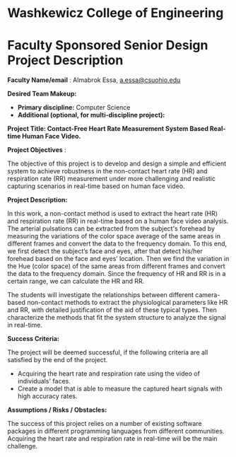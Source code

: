 # Washkewicz College of Engineering

# Faculty Sponsored Senior Design Project Description

**Faculty Name/email** : Almabrok Essa, a.essa@csuohio.edu

**Desired Team Makeup:**

- **Primary discipline:** Computer Science
- **Additional (optional, for multi-discipline project):**

**Project Title: Contact-Free Heart Rate Measurement System Based Real-time Human Face
Video.**

**Project Objectives** :

The objective of this project is to develop and design a simple and efficient system to achieve
robustness in the non-contact heart rate (HR) and respiration rate (RR) measurement under
more challenging and realistic capturing scenarios in real-time based on human face video.

**Project Description:**

In this work, a non-contact method is used to extract the heart rate (HR) and respiration rate
(RR) in real-time based on a human face video analysis. The arterial pulsations can be extracted
from the subject's forehead by measuring the variations of the color space average of the same
areas in different frames and convert the data to the frequency domain. To this end, we first
detect the subject’s face and eyes, after that detect his/her forehead based on the face and
eyes’ location. Then we find the variation in the Hue (color space) of the same areas from
different frames and convert the data to the frequency domain. Since the frequency of HR and
RR is in a certain range, we can calculate the HR and RR.

The students will investigate the relationships between different camera-based non-contact
methods to extract the physiological parameters like HR and RR, with detailed justification of
the aid of these typical types. Then characterize the methods that fit the system structure to
analyze the signal in real-time.


**Success Criteria:**

The project will be deemed successful, if the following criteria are all satisfied by the end of the
project.

- Acquiring the heart rate and respiration rate using the video of individuals' faces.
- Create a model that is able to measure the captured heart signals with high accuracy
    rates.

**Assumptions / Risks / Obstacles:**

The success of this project relies on a number of existing software packages in different
programming languages from different communities. Acquiring the heart rate and respiration
rate in real-time will be the main challenge.


